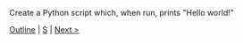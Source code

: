Create a Python script which, when run, prints "Hello world!"

[Outline](../CourseOutline.md) | [S](../example-solutions/1-hello-world.py) | [Next >](2-string-variables.md)